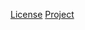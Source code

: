 [License](http://www.apache.org/licenses/LICENSE-2.0.txt)
[Project](https://github.com/javaparser/javaparser)
